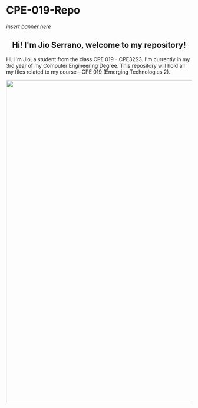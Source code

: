 # CPE-019-Repo

*insert banner here*
<h2 align="center">Hi! I'm Jio Serrano, welcome to my repository!</h2>


Hi, I'm Jio, a student from the class CPE 019 - CPE32S3. I'm currently in my 3rd year of my Computer Engineering Degree. This repository will hold all my files related to my course—CPE 019 (Emerging Technologies 2).

<p align="center">
  <img width="875" src=https://github.com/serranojio/CPE-019-Repo/assets/157586862/b371b7ee-1b8d-49d5-a7d5-a57706fd6ab2">
</p>

